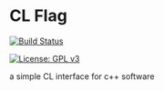 # CL Flag

[![Build Status](https://github.com/Lahral/cl_flag/workflows/cmake/badge.svg)](https://www.github.com/Lahral/cl_flag/actions)

[![License: GPL v3](https://img.shields.io/badge/License-GPLv3-blue.svg)](https://www.gnu.org/licenses/gpl-3.0)

a simple CL interface for c++ software
